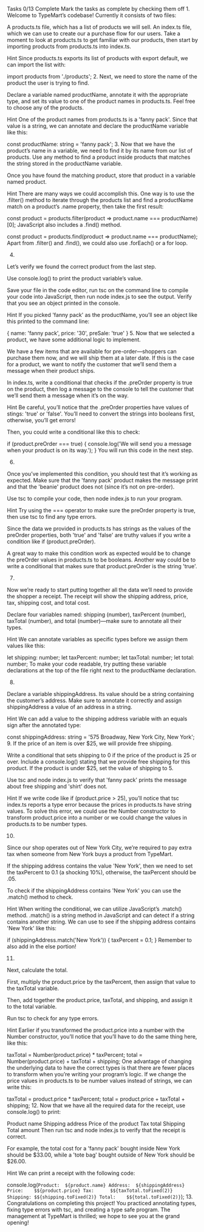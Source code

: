 Tasks
0/13 Complete
Mark the tasks as complete by checking them off
1.
Welcome to TypeMart’s codebase! Currently it consists of two files:

A products.ts file, which has a list of products we will sell.
An index.ts file, which we can use to create our a purchase flow for our users.
Take a moment to look at products.ts to get familiar with our products, then start by importing products from products.ts into index.ts.


Hint
Since products.ts exports its list of products with export default, we can import the list with:

import products from './products';
2.
Next, we need to store the name of the product the user is trying to find.

Declare a variable named productName, annotate it with the appropriate type, and set its value to one of the product names in products.ts. Feel free to choose any of the products.


Hint
One of the product names from products.ts is a 'fanny pack'. Since that value is a string, we can annotate and declare the productName variable like this:

const productName: string = 'fanny pack';
3.
Now that we have the product’s name in a variable, we need to find it by its name from our list of products. Use any method to find a product inside products that matches the string stored in the productName variable.

Once you have found the matching product, store that product in a variable named product.


Hint
There are many ways we could accomplish this. One way is to use the .filter() method to iterate through the products list and find a productName match on a product’s .name property, then take the first result:

const product = products.filter(product => product.name === productName)[0];
JavaScript also includes a .find() method.

const product = products.find(product => product.name === productName);
Apart from .filter() and .find(), we could also use .forEach() or a for loop.

4.
Let’s verify we found the correct product from the last step.

Use console.log() to print the product variable’s value.

Save your file in the code editor, run tsc on the command line to compile your code into JavaScript, then run node index.js to see the output. Verify that you see an object printed in the console.


Hint
If you picked 'fanny pack' as the productName, you’ll see an object like this printed to the command line:

{ name: 'fanny pack', price: '30', preSale: 'true' }
5.
Now that we selected a product, we have some additional logic to implement.

We have a few items that are available for pre-order—shoppers can purchase them now, and we will ship them at a later date. If this is the case for a product, we want to notify the customer that we’ll send them a message when their product ships.

In index.ts, write a conditional that checks if the .preOrder property is true on the product, then log a message to the console to tell the customer that we’ll send them a message when it’s on the way.


Hint
Be careful, you’ll notice that the .preOrder properties have values of stings: 'true' or 'false'. You’ll need to convert the strings into booleans first, otherwise, you’ll get errors!

Then, you could write a conditional like this to check:

if (product.preOrder === true) {
  console.log('We will send you a message when your product is on its way.');
}
You will run this code in the next step.

6.
Once you’ve implemented this condition, you should test that it’s working as expected. Make sure that the 'fanny pack' product makes the message print and that the 'beanie' product does not (since it’s not on pre-order).

Use tsc to compile your code, then node index.js to run your program.


Hint
Try using the === operator to make sure the preOrder property is true, then use tsc to find any type errors.

Since the data we provided in products.ts has strings as the values of the preOrder properties, both 'true' and 'false' are truthy values if you write a condition like if (product.preOrder).

A great way to make this condition work as expected would be to change the preOrder values in products.ts to be booleans. Another way could be to write a conditional that makes sure that product.preOrder is the string 'true'.

7.
Now we’re ready to start putting together all the data we’ll need to provide the shopper a receipt. The receipt will show the shipping address, price, tax, shipping cost, and total cost.

Declare four variables named: shipping (number), taxPercent (number), taxTotal (number), and total (number)—make sure to annotate all their types.


Hint
We can annotate variables as specific types before we assign them values like this:

let shipping: number;
let taxPercent: number;
let taxTotal: number;
let total: number;
To make your code readable, try putting these variable declarations at the top of the file right next to the productName declaration.

8.
Declare a variable shippingAddress. Its value should be a string containing the customer’s address. Make sure to annotate it correctly and assign shippingAddress a value of an address in a string.


Hint
We can add a value to the shipping address variable with an equals sign after the annotated type:

const shippingAddress: string = '575 Broadway, New York City, New York';
9.
If the price of an item is over $25, we will provide free shipping.

Write a conditional that sets shipping to 0 if the price of the product is 25 or over. Include a console.log() stating that we provide free shipping for this product. If the product is under $25, set the value of shipping to 5.

Use tsc and node index.js to verify that 'fanny pack' prints the message about free shipping and 'shirt' does not.


Hint
If we write code like if (product.price > 25), you’ll notice that tsc index.ts reports a type error because the prices in products.ts have string values. To solve this error, we could use the Number constructor to transform product.price into a number or we could change the values in products.ts to be number types.

10.
Since our shop operates out of New York City, we’re required to pay extra tax when someone from New York buys a product from TypeMart.

If the shipping address contains the value 'New York', then we need to set the taxPercent to 0.1 (a shocking 10%), otherwise, the taxPercent should be .05.

To check if the shippingAddress contains 'New York' you can use the .match() method to check.


Hint
When writing the conditional, we can utilize JavaScript’s .match() method. .match() is a string method in JavaScript and can detect if a string contains another string. We can use to see if the shipping address contains 'New York' like this:

if (shippingAddress.match('New York')) {
  taxPercent = 0.1;
}
Remember to also add in the else portion!

11.
Next, calculate the total.

First, multiply the product.price by the taxPercent, then assign that value to the taxTotal variable.

Then, add together the product.price, taxTotal, and shipping, and assign it to the total variable.

Run tsc to check for any type errors.


Hint
Earlier if you transformed the product.price into a number with the Number constructor, you’ll notice that you’ll have to do the same thing here, like this:

taxTotal = Number(product.price) * taxPercent;
total = Number(product.price) + taxTotal + shipping;
One advantage of changing the underlying data to have the correct types is that there are fewer places to transform when you’re writing your program’s logic. If we change the price values in products.ts to be number values instead of strings, we can write this:

taxTotal = product.price * taxPercent;
total = product.price + taxTotal + shipping;
12.
Now that we have all the required data for the receipt, use console.log() to print:

Product name
Shipping address
Price of the product
Tax total
Shipping
Total amount
Then run tsc and node index.js to verify that the receipt is correct.

For example, the total cost for a 'fanny pack' bought inside New York should be $33.00, while a 'tote bag' bought outside of New York should be $26.00.


Hint
We can print a receipt with the following code:

console.log(`
Product:  ${product.name}
Address:  ${shippingAddress}
Price:    $${product.price}
Tax:      $${taxTotal.toFixed(2)}
Shipping: $${shipping.toFixed(2)}
Total:    $${total.toFixed(2)}
`);
13.
Congratulations on completing this project! You practiced annotating types, fixing type errors with tsc, and creating a type safe program. The management at TypeMart is thrilled; we hope to see you at the grand opening!